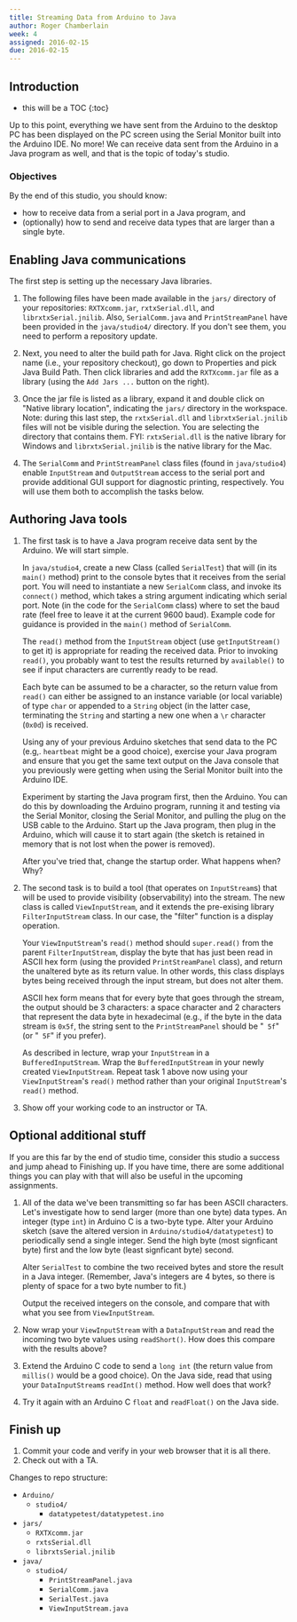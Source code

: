 ```yaml
---
title: Streaming Data from Arduino to Java
author: Roger Chamberlain
week: 4
assigned: 2016-02-15
due: 2016-02-15
---
```


## Introduction

* this will be a TOC 
{:toc}

Up to this point, everything we have sent from the Arduino to the desktop
PC has been displayed on the PC screen using the Serial Monitor built into
the Arduino IDE.  No more!  We can receive data sent from the Arduino in
a Java program as well, and that is the topic of today's studio.

### Objectives

By the end of this studio, you should know:

- how to receive data from a serial port in a Java program, and
- (optionally) how to send and receive data types that are larger than a single byte.

## Enabling Java communications

The first step is setting up the necessary Java libraries.

1. The following files have been made available in the `jars/` directory of your
repositories: `RXTXcomm.jar`, `rxtxSerial.dll`, and `librxtxSerial.jnilib`.
Also, `SerialComm.java` and `PrintStreamPanel` have been provided in
the `java/studio4/` directory.
If you don't see them, you need to perform a repository update.

2. Next, you need to alter the build path for Java.  Right click on the
project name (i.e., your repository checkout), go down to Properties and pick
Java Build Path.  Then click libraries and add the `RXTXcomm.jar` file as
a library (using the `Add Jars ...` button on the right).

3. Once the jar file is listed as a library, expand it and double click
on "Native library location", indicating the `jars/` directory in the
workspace.  Note: during this last step, the `rxtxSerial.dll` and
`librxtxSerial.jnilib` files will not be visible during the selection.
You are selecting the directory that contains them.  FYI: `rxtxSerial.dll`
is the native library for Windows and `librxtxSerial.jnilib` is the native
library for the Mac.

4. The `SerialComm` and `PrintStreamPanel` class files
(found in `java/studio4`) enable
`InputStream` and `OutputStream` access to the serial port
and provide additional GUI support for diagnostic printing, respectively.
You will use them both to accomplish the tasks below.

## Authoring Java tools

1. The first task is to have a Java program receive data sent by the Arduino.
We will start simple.

	In `java/studio4`, create a new Class (called `SerialTest`) that will
(in its `main()` method) print to the console bytes that it receives from
the serial port.
You will need to instantiate a new `SerialComm` class, and invoke its
`connect()` method, which takes a string argument indicating which
serial port.  Note (in the code
for the `SerialComm` class) where to set the baud rate (feel free to leave
it at the current 9600 baud).
Example code for guidance is provided in the `main()` method of `SerialComm`.

	The `read()` method from the `InputStream` object (use `getInputStream()` to
get it) is appropriate for reading the received data.
Prior to invoking `read()`, you probably want to test the results returned
by `available()` to see if input characters are currently ready to be read.

	Each byte can be
assumed to be a character, so the return value from `read()` can either be
assigned to an instance variable (or local variable) of type `char` or
appended to a `String` object (in the latter case, terminating the `String`
and starting a new one when a `\r` character (`0x0d`) is received.

	Using any of your previous Arduino sketches that send data to the PC (e.g,.
`heartbeat` might be a good choice), exercise your Java program and ensure
that you get the same text output on the Java console that you previously
were getting when using the Serial Monitor built into the Arduino IDE.

	Experiment by starting the Java program first, then the Arduino.
You can do this by downloading the Arduino program, running it and testing
via the Serial Monitor, closing the Serial Monitor, and pulling the
plug on the USB cable to the Arduino.  Start up the Java program, then
plug in the Arduino, which will cause it to start again (the sketch is
retained in memory that is not lost when the power is removed).

	After you've tried that, change the startup order.  What happens when?  Why?

2. The second task is to build a tool (that operates on `InputStream`s) that
will be used to provide visibility (observability) into the stream.
The new class is called `ViewInputStream`, and it extends the pre-exising
library `FilterInputStream` class. In our case, the "filter" function
is a display operation.

	Your `ViewInputStream`'s `read()` method should `super.read()` from the
parent `FilterInputStream`, display the byte that has just been read in
ASCII hex form (using the provided `PrintStreamPanel` class),
and return the unaltered byte as its return value.
In other words, this class displays bytes being received through the
input stream, but does not alter them.

	ASCII hex form means that for every byte that goes through the stream, the
output should be 3 characters: a space character and 2 characters that
represent the data byte in hexadecimal (e.g., if the byte in the data
stream is `0x5f`, the string sent to the `PrintStreamPanel` should be
"` 5f`" (or "` 5F`" if you prefer).

	As described in lecture, wrap your `InputStream` in a `BufferedInputStream`.
Wrap the `BufferedInputStream` in your newly created `ViewInputStream`.
Repeat task 1 above now using your `ViewInputStream`'s `read()` method
rather than your original `InputStream`'s `read()` method.
	
3. Show off your working code to an instructor or TA.

## Optional additional stuff

If you are this far by the end of studio time, consider this studio
a success and jump ahead to Finishing up.  If you have time, there are
some additional things you can play with that will also be useful
in the upcoming assignments.

1. All of the data we've been transmitting so far has been ASCII characters.
Let's investigate how to send larger (more than one byte) data types.
An integer (type `int`) in Arduino C is a two-byte type.  Alter your
Arduino sketch (save the altered version in `Arduino/studio4/datatypetest`) 
to periodically send a single integer.  Send the high byte (most signficant
byte) first and the low byte (least signficant byte) second.

	Alter `SerialTest` to combine the two received bytes and store the result
in a Java integer.  (Remember, Java's integers are 4 bytes, so there is
plenty of space for a two byte number to fit.)

	Output the received integers on the console, and compare that with what you see from `ViewInputStream`.

2. Now wrap your `ViewInputStream` with a `DataInputStream` and read the
incoming two byte values using `readShort()`.
How does this compare with the results above?

3. Extend the Arduino C code to send a `long int` (the return value from
`millis()` would be a good choice).  On the Java side, read that using
your `DataInputStream`s `readInt()` method.  How well does that work?

4. Try it again with an Arduino C `float` and `readFloat()` on the Java side.

## Finish up

1. Commit your code and verify in your web browser that it is all there.
2. Check out with a TA.

Changes to repo structure:

<section class="tree">

- `Arduino/`
	- `studio4/`
		- `datatypetest/datatypetest.ino`
- `jars/`
	- `RXTXcomm.jar`
	- `rxtsSerial.dll`
	- `librxtsSerial.jnilib`
- `java/`
	- `studio4/`
		- `PrintStreamPanel.java`
		- `SerialComm.java`
		- `SerialTest.java`
		- `ViewInputStream.java`
</section>
